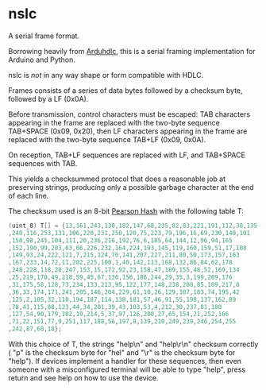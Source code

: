 # nslc
A serial frame format.

Borrowing heavily from [Arduhdlc](https://github.com/jarkko-hautakorpi/Arduhdlc), this is a serial framing implementation for
Arduino and Python.

nslc is *not* in any way shape or form compatible with HDLC.

Frames consists of a series of data bytes followed by a checksum byte, followed by a LF (0x0A).

Before transmission, control characters must be escaped: 
  TAB characters appearing in the frame are replaced with the two-byte sequence  TAB+SPACE (0x09, 0x20), then
  LF characters appearing in the frame are replaced with the two-byte sequence TAB+LF (0x09, 0x0A).

On reception, TAB+LF sequences are replaced with LF, and TAB+SPACE sequences with TAB.

This yields a checksummed protocol that does a reasonable job at preserving strings, producing only a possible garbage character
at the end of each line.

The checksum used is an 8-bit [Pearson Hash](https://en.wikipedia.org/wiki/Pearson_hashing) with the following table T:
```c++
(uint_8) T[] = {13,161,243,130,182,147,68,235,82,83,221,191,112,38,135,184,143,206
,240,116,253,131,106,220,231,250,120,75,223,79,196,16,69,230,140,101
,150,98,245,104,111,20,236,216,192,76,6,185,64,144,12,96,94,165
,152,190,99,203,63,66,226,232,164,224,193,145,119,160,159,51,17,108
,149,93,24,222,121,7,215,124,70,141,207,227,211,80,50,173,157,163
,167,233,14,72,11,202,225,100,1,40,142,113,168,132,86,84,62,178
,248,228,118,28,247,153,15,172,92,23,158,47,189,155,48,52,169,134
,25,219,170,49,218,59,45,67,136,156,186,244,29,35,3,199,209,176
,31,175,58,128,73,234,133,213,95,122,177,148,238,208,85,109,217,0
,36,33,174,171,241,205,146,204,229,61,10,26,129,107,183,74,195,42
,125,2,105,32,110,194,187,114,138,181,57,46,91,55,198,137,162,89
,78,41,115,88,123,44,34,201,39,43,103,53,4,212,30,237,81,180
,127,54,90,179,102,19,214,5,37,97,126,200,27,65,154,21,252,166
,71,22,151,77,9,251,117,188,56,197,8,139,210,249,239,246,254,255
,242,87,60,18};
```

With this choice of T, the strings "help\n" and "help\r\n" checksum correctly ( "p" is the checksum byte for "hel" and "\r" is the checksum byte for "help").
If devices implement a handler for these sequences, then even someone with a misconfigured terminal
will be able to type "help", press return and see help on how to use the device.


